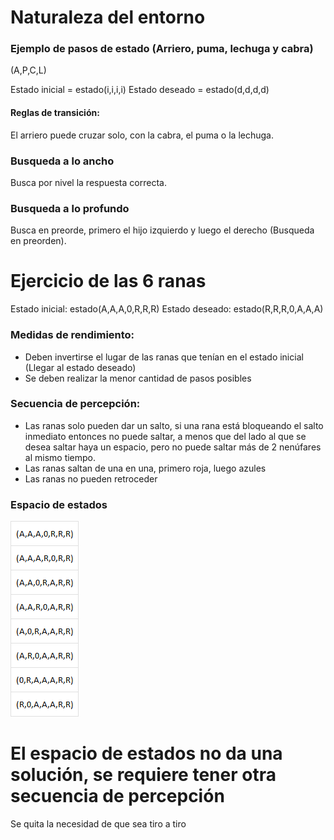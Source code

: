 
# Naturaleza del entorno

### Ejemplo de pasos de estado (Arriero, puma, lechuga y cabra)

(A,P,C,L)

Estado inicial = estado(i,i,i,i)
Estado deseado = estado(d,d,d,d)

#### Reglas de transición:
El arriero puede cruzar solo, con la cabra, el puma o la lechuga.

### Busqueda a lo ancho
Busca por nivel la respuesta correcta.

### Busqueda a lo profundo
Busca en preorde, primero el hijo izquierdo y luego el derecho (Busqueda en preorden).



# Ejercicio de las 6 ranas

Estado inicial: estado(A,A,A,0,R,R,R)
Estado deseado: estado(R,R,R,0,A,A,A)

### Medidas de rendimiento:
* Deben invertirse el lugar de las ranas que tenían en el estado inicial (Llegar al estado deseado)
* Se deben realizar la menor cantidad de pasos posibles

### Secuencia de percepción:
* Las ranas solo pueden dar un salto, si una rana está bloqueando el salto inmediato entonces no puede saltar, a menos que del lado al que se desea saltar haya un espacio, pero no puede saltar más de 2 nenúfares al mismo tiempo.
* Las ranas saltan de una en una, primero roja, luego azules
* Las ranas no pueden retroceder

### Espacio de estados
![Alt text](image.png)

# El espacio de estados no da una solución, se requiere tener otra secuencia de percepción

Se quita la necesidad de que sea tiro a tiro